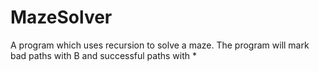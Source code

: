 # MazeSolver
A program which uses recursion to solve a maze. The program will mark bad paths with B and successful paths with *
